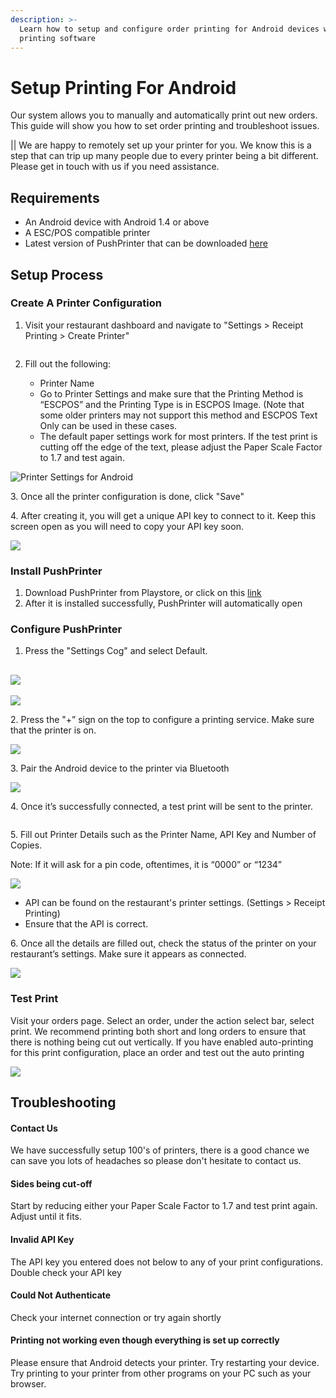 ```yaml
---
description: >-
  Learn how to setup and configure order printing for Android devices with our
  printing software
---
```


# Setup Printing For Android

Our system allows you to manually and automatically print out new orders. This guide will show you how to set order printing and troubleshoot issues.

|| We are happy to remotely set up your printer for you. We know this is a step that can trip up many people due to every printer being a bit different. Please get in touch with us if you need assistance.

## Requirements

* An Android device with Android 1.4 or above
* A ESC/POS compatible printer
* Latest version of PushPrinter that can be downloaded [here](https://www.pushprinter.com)

## Setup Process

### Create A Printer Configuration

1.  Visit your restaurant dashboard and navigate to "Settings > Receipt Printing > Create Printer"

    <figure><img src="../../.gitbook/assets/image (1) (2).png" alt=""><figcaption></figcaption></figure>
2. Fill out the following:
   * Printer Name
   * Go to Printer Settings and make sure that the Printing Method is “ESCPOS” and the Printing Type is in ESCPOS Image. (Note that some older printers may not support this method and ESCPOS Text Only can be used in these cases.
   * The default paper settings work for most printers. If the test print is cutting off the edge of the text, please adjust the Paper Scale Factor to 1.7 and test again.

![Printer Settings for Android](../../.gitbook/assets/printer-settings.png)

3\. Once all the printer configuration is done, click "Save"

4\. After creating it, you will get a unique API key to connect to it. Keep this screen open as you will need to copy your API key soon.

![](<../../.gitbook/assets/image (6).png>)

### Install PushPrinter

1. Download PushPrinter from Playstore, or click on this [link](https://www.pushprinter.com)
2. After it is installed successfully, PushPrinter will automatically open

### Configure PushPrinter

1. Press the "Settings Cog" and select Default.

## ![](<../../.gitbook/assets/image (15).png>)

![](<../../.gitbook/assets/image (2) (2).png>)

2\. Press the "+” sign on the top to configure a printing service. Make sure that the printer is on.

![](../../.gitbook/assets/push3.png)

3\. Pair the Android device to the printer via Bluetooth

![](<../../.gitbook/assets/image (10).png>)

4\. Once it’s successfully connected, a test print will be sent to the printer.

<img src="../../.gitbook/assets/image (11).png" alt="" data-size="original">

5\. Fill out Printer Details such as the Printer Name, API Key and Number of Copies.

Note: If it will ask for a pin code, oftentimes, it is “0000” or “1234”

![](<../../.gitbook/assets/image (13).png>)

* API can be found on the restaurant's printer settings. (Settings > Receipt Printing)
* Ensure that the API is correct.

6\. Once all the details are filled out, check the status of the printer on your restaurant’s settings. Make sure it appears as connected.

![](<../../.gitbook/assets/image (7) (1).png>)

### Test Print

Visit your orders page. Select an order, under the action select bar, select print. We recommend printing both short and long orders to ensure that there is nothing being cut out vertically. If you have enabled auto-printing for this print configuration, place an order and test out the auto printing

![](<../../.gitbook/assets/image (5).png>)

## Troubleshooting

#### Contact Us

We have successfully setup 100's of printers, there is a good chance we can save you lots of headaches so please don't hesitate to contact us.

#### Sides being cut-off

Start by reducing either your Paper Scale Factor to 1.7 and test print again. Adjust until it fits.

#### Invalid API Key

The API key you entered does not below to any of your print configurations. Double check your API key

#### Could Not Authenticate

Check your internet connection or try again shortly

#### Printing not working even though everything is set up correctly

Please ensure that Android detects your printer. Try restarting your device. Try printing to your printer from other programs on your PC such as your browser.
